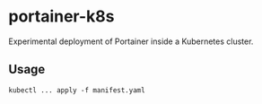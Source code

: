 # portainer-k8s

Experimental deployment of Portainer inside a Kubernetes cluster.

## Usage

```
kubectl ... apply -f manifest.yaml
```
